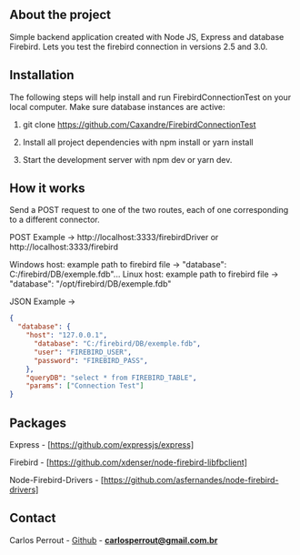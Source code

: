 
## About the project

Simple backend application created with Node JS, Express and database Firebird. Lets you test the firebird connection in versions 2.5 and 3.0.

## Installation

The following steps will help install and run FirebirdConnectionTest on your local computer. Make sure database instances are active:

1. git clone https://github.com/Caxandre/FirebirdConnectionTest

2. Install all project dependencies with npm install or yarn install

3. Start the development server with npm dev or yarn dev.

## How it works

Send a POST request to one of the two routes, each of one corresponding to a different connector.

POST Example -> http://localhost:3333/firebirdDriver or http://localhost:3333/firebird

Windows host: example path to firebird file	-> "database": C:/firebird/DB/exemple.fdb"...
Linux host: example path to firebird file -> "database": "/opt/firebird/DB/exemple.fdb"

JSON Example ->

```json
{ 
  "database": { 
    "host": "127.0.0.1", 
	  "database": "C:/firebird/DB/exemple.fdb", 
	  "user": "FIREBIRD_USER", 
	  "password": "FIREBIRD_PASS", 
	}, 
	"queryDB": "select * from FIREBIRD_TABLE", 
	"params": ["Connection Test"] 
}
```
## Packages

Express - [https://github.com/expressjs/express]

Firebird - [https://github.com/xdenser/node-firebird-libfbclient]

Node-Firebird-Drivers - [https://github.com/asfernandes/node-firebird-drivers]

## Contact

Carlos Perrout - [Github](https://github.com/Caxandre) - **carlosperrout@gmail.com.br**